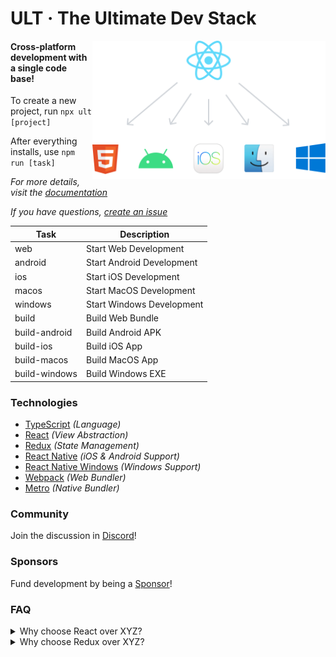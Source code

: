 # ULT · The Ultimate Dev Stack

<a alt="ULT Website" href="https://ult.dev">
  <img align="right" width="373" src="https://raw.githubusercontent.com/kat-tax/ult/master/_layouts/banner.png">
</a>

#### Cross-platform development with a single code base!

To create a new project, run `npx ult [project]` 

After everything installs, use `npm run [task]`

*For more details, visit the [documentation](https://docs.ult.dev)*

*If you have questions, [create an issue](https://github.com/kat-tax/ult/issues/new/choose)*


| Task          | Description                                         |
| --------------| --------------------------------------------------- |
| web           | Start Web Development                               |
| android       | Start Android Development                           |
| ios           | Start iOS Development                               |
| macos         | Start MacOS Development                             |
| windows       | Start Windows Development                           |
| build         | Build Web Bundle                                    |
| build-android | Build Android APK                                   |
| build-ios     | Build iOS App                                       |
| build-macos   | Build MacOS App                                     |
| build-windows | Build Windows EXE                                   |

### Technologies

- [TypeScript](https://www.typescriptlang.org/) *(Language)*
- [React](https://reactjs.org/) *(View Abstraction)*
- [Redux](https://redux.js.org/) *(State Management)*
- [React Native](https://facebook.github.io/react-native/) *(iOS & Android Support)*
- [React Native Windows](https://github.com/Microsoft/react-native-windows) *(Windows Support)*
- [Webpack](https://webpack.js.org/) *(Web Bundler)*
- [Metro](https://facebook.github.io/metro/) *(Native Bundler)*

### Community

Join the discussion in [Discord](https://discord.gg/TzhDRyj)!

### Sponsors

Fund development by being a [Sponsor](https://github.com/sponsors/Cavitt)!

### FAQ

<details>
  <summary>Why choose React over XYZ?</summary>
  <ul>
    <li>Most other options are specific to the web.</li>
    <li>Flutter doesn't support desktop, and while the code is native, it only emulates native UI.</li>
    <li>No other framework lets us natively target desktop and mobile, while maintaining web support.</li>
  </ul>
</details>
<details>
  <summary>Why choose Redux over XYZ?</summary>
  <ul>
    <li>A leading problem people seem to have is the <em>boilerplate</em>, which has been reduced down as much as possible.</li>
    <li>It's simple, intuitive, allows hot-reloading, time-traveling, and of course supports <a href="https://github.com/reduxjs/redux-devtools" rel="nofollow">redux-devtools</a>!</li>
    <li>It's necessary to be able to snapshot the state of the app.</li>
    <li>If you love Observables, this project is not for you.</li>
  </ul>
</details>

